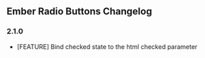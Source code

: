 ## Ember Radio Buttons Changelog

### 2.1.0
* [FEATURE] Bind checked state to the html checked parameter
